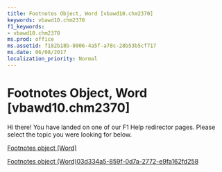 ```yaml
---
title: Footnotes Object, Word [vbawd10.chm2370]
keywords: vbawd10.chm2370
f1_keywords:
- vbawd10.chm2370
ms.prod: office
ms.assetid: f182b18b-8006-4a5f-a78c-28b53b5cf717
ms.date: 06/08/2017
localization_priority: Normal
---
```



# Footnotes Object, Word [vbawd10.chm2370]

Hi there! You have landed on one of our F1 Help redirector pages. Please select the topic you were looking for below.

[Footnotes object (Word)](http://msdn.microsoft.com/library/d46a0972-2784-4814-d547-30122a35cdc1%28Office.15%29.aspx)

[Footnotes object (Word)03d334a5-859f-0d7a-2772-e9fa162fd258](http://msdn.microsoft.com/library/03d334a5-859f-0d7a-2772-e9fa162fd258%28Office.15%29.aspx)


